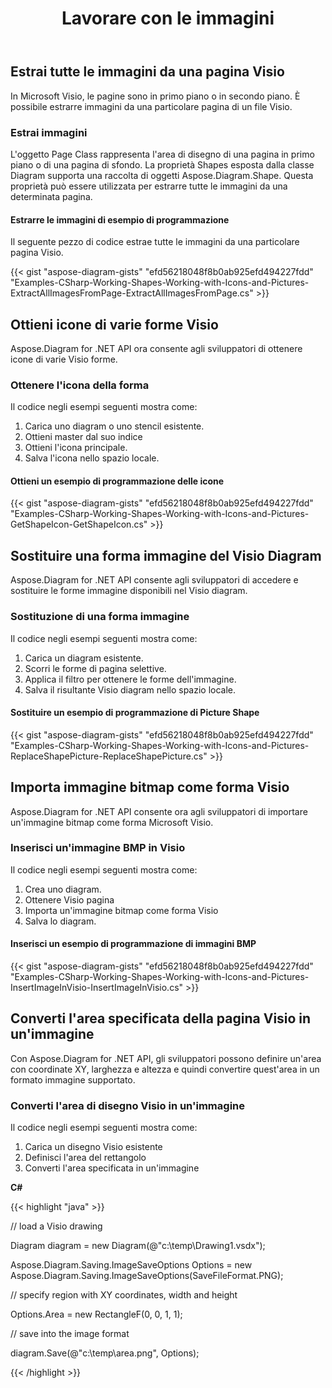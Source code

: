 ﻿---
title: Lavorare con le immagini
type: docs
weight: 60
url: /it/net/working-with-images/
description: Questa sezione spiega come inserire o ottenere un'immagine da una pagina visio con Aspose.Diagram.
---
## **Estrai tutte le immagini da una pagina Visio**
In Microsoft Visio, le pagine sono in primo piano o in secondo piano. È possibile estrarre immagini da una particolare pagina di un file Visio.
### **Estrai immagini**
L'oggetto Page Class rappresenta l'area di disegno di una pagina in primo piano o di una pagina di sfondo. La proprietà Shapes esposta dalla classe Diagram supporta una raccolta di oggetti Aspose.Diagram.Shape. Questa proprietà può essere utilizzata per estrarre tutte le immagini da una determinata pagina.
#### **Estrarre le immagini di esempio di programmazione**
Il seguente pezzo di codice estrae tutte le immagini da una particolare pagina Visio.

{{< gist "aspose-diagram-gists" "efd56218048f8b0ab925efd494227fdd" "Examples-CSharp-Working-Shapes-Working-with-Icons-and-Pictures-ExtractAllImagesFromPage-ExtractAllImagesFromPage.cs" >}}
## **Ottieni icone di varie forme Visio**
Aspose.Diagram for .NET API ora consente agli sviluppatori di ottenere icone di varie Visio forme.
### **Ottenere l'icona della forma**
Il codice negli esempi seguenti mostra come:

1. Carica uno diagram o uno stencil esistente.
1. Ottieni master dal suo indice
1. Ottieni l'icona principale.
1. Salva l'icona nello spazio locale.
#### **Ottieni un esempio di programmazione delle icone**
{{< gist "aspose-diagram-gists" "efd56218048f8b0ab925efd494227fdd" "Examples-CSharp-Working-Shapes-Working-with-Icons-and-Pictures-GetShapeIcon-GetShapeIcon.cs" >}}
## **Sostituire una forma immagine del Visio Diagram**
Aspose.Diagram for .NET API consente agli sviluppatori di accedere e sostituire le forme immagine disponibili nel Visio diagram.
### **Sostituzione di una forma immagine**
Il codice negli esempi seguenti mostra come:

1. Carica un diagram esistente.
1. Scorri le forme di pagina selettive.
1. Applica il filtro per ottenere le forme dell'immagine.
1. Salva il risultante Visio diagram nello spazio locale.
#### **Sostituire un esempio di programmazione di Picture Shape**
{{< gist "aspose-diagram-gists" "efd56218048f8b0ab925efd494227fdd" "Examples-CSharp-Working-Shapes-Working-with-Icons-and-Pictures-ReplaceShapePicture-ReplaceShapePicture.cs" >}}
## **Importa immagine bitmap come forma Visio**
Aspose.Diagram for .NET API consente ora agli sviluppatori di importare un'immagine bitmap come forma Microsoft Visio.
### **Inserisci un'immagine BMP in Visio**
Il codice negli esempi seguenti mostra come:

1. Crea uno diagram.
1. Ottenere Visio pagina
1. Importa un'immagine bitmap come forma Visio
1. Salva lo diagram.
#### **Inserisci un esempio di programmazione di immagini BMP**
{{< gist "aspose-diagram-gists" "efd56218048f8b0ab925efd494227fdd" "Examples-CSharp-Working-Shapes-Working-with-Icons-and-Pictures-InsertImageInVisio-InsertImageInVisio.cs" >}}
## **Converti l'area specificata della pagina Visio in un'immagine**
Con Aspose.Diagram for .NET API, gli sviluppatori possono definire un'area con coordinate XY, larghezza e altezza e quindi convertire quest'area in un formato immagine supportato.
### **Converti l'area di disegno Visio in un'immagine**
Il codice negli esempi seguenti mostra come:

1. Carica un disegno Visio esistente
1. Definisci l'area del rettangolo
1. Converti l'area specificata in un'immagine

**C#**

{{< highlight "java" >}}

 // load a Visio drawing

Diagram diagram = new Diagram(@"c:\temp\Drawing1.vsdx");

Aspose.Diagram.Saving.ImageSaveOptions Options = new Aspose.Diagram.Saving.ImageSaveOptions(SaveFileFormat.PNG);

// specify region with XY coordinates, width and height

Options.Area = new RectangleF(0, 0, 1, 1);

// save into the image format

diagram.Save(@"c:\temp\area.png", Options);

{{< /highlight >}}
